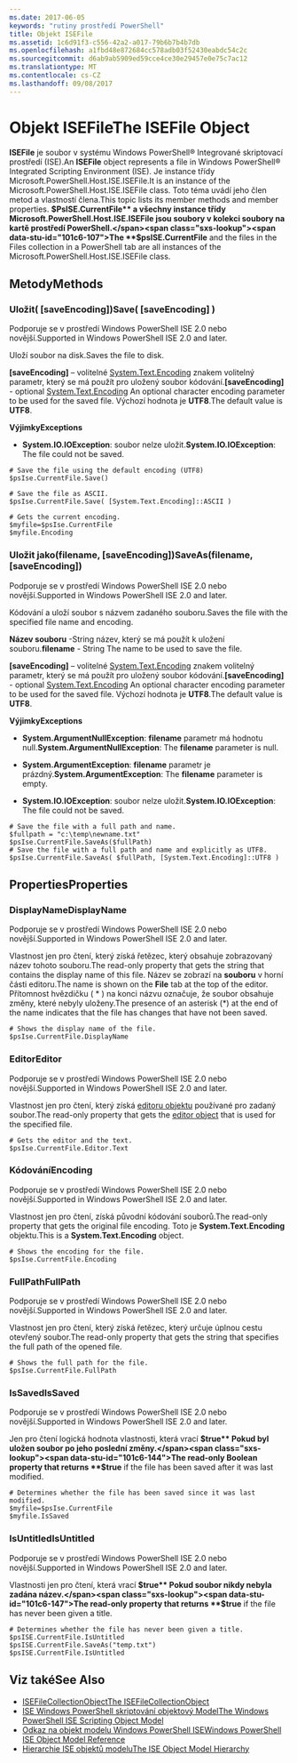 ```yaml
---
ms.date: 2017-06-05
keywords: "rutiny prostředí PowerShell"
title: Objekt ISEFile
ms.assetid: 1c6d91f3-c556-42a2-a017-79b6b7b4b7db
ms.openlocfilehash: a1fbd48e872684cc578adb03f52430eabdc54c2c
ms.sourcegitcommit: d6ab9ab5909ed59cce4ce30e29457e0e75c7ac12
ms.translationtype: MT
ms.contentlocale: cs-CZ
ms.lasthandoff: 09/08/2017
---
```

# <a name="the-isefile-object"></a><span data-ttu-id="101c6-103">Objekt ISEFile</span><span class="sxs-lookup"><span data-stu-id="101c6-103">The ISEFile Object</span></span>
  <span data-ttu-id="101c6-104">**ISEFile** je soubor v systému Windows PowerShell® Integrované skriptovací prostředí (ISE).</span><span class="sxs-lookup"><span data-stu-id="101c6-104">An **ISEFile** object represents a file in Windows PowerShell® Integrated Scripting Environment (ISE).</span></span> <span data-ttu-id="101c6-105">Je instance třídy Microsoft.PowerShell.Host.ISE.ISEFile.</span><span class="sxs-lookup"><span data-stu-id="101c6-105">It is an instance of the Microsoft.PowerShell.Host.ISE.ISEFile class.</span></span> <span data-ttu-id="101c6-106">Toto téma uvádí jeho člen metod a vlastností člena.</span><span class="sxs-lookup"><span data-stu-id="101c6-106">This topic lists its member methods and member properties.</span></span> <span data-ttu-id="101c6-107">**$PsISE.CurrentFile** a všechny instance třídy Microsoft.PowerShell.Host.ISE.ISEFile jsou soubory v kolekci soubory na kartě prostředí PowerShell.</span><span class="sxs-lookup"><span data-stu-id="101c6-107">The **$psISE.CurrentFile** and the files in the Files collection in a PowerShell tab are all instances of the Microsoft.PowerShell.Host.ISE.ISEFile class.</span></span>

## <a name="methods"></a><span data-ttu-id="101c6-108">Metody</span><span class="sxs-lookup"><span data-stu-id="101c6-108">Methods</span></span>

### <a name="save-saveencoding-"></a><span data-ttu-id="101c6-109">Uložit\( \[saveEncoding\]\)</span><span class="sxs-lookup"><span data-stu-id="101c6-109">Save\( \[saveEncoding\] \)</span></span>
  <span data-ttu-id="101c6-110">Podporuje se v prostředí Windows PowerShell ISE 2.0 nebo novější.</span><span class="sxs-lookup"><span data-stu-id="101c6-110">Supported in Windows PowerShell ISE 2.0 and later.</span></span> 

 <span data-ttu-id="101c6-111">Uloží soubor na disk.</span><span class="sxs-lookup"><span data-stu-id="101c6-111">Saves the file to disk.</span></span>

 <span data-ttu-id="101c6-112">**\[saveEncoding\]**  – volitelné [System.Text.Encoding](http://msdn.microsoft.com/library/system.text.encoding.aspx) znakem volitelný parametr, který se má použít pro uložený soubor kódování.</span><span class="sxs-lookup"><span data-stu-id="101c6-112">**\[saveEncoding\]** - optional [System.Text.Encoding](http://msdn.microsoft.com/library/system.text.encoding.aspx) An optional character encoding parameter to be used for the saved file.</span></span> <span data-ttu-id="101c6-113">Výchozí hodnota je **UTF8**.</span><span class="sxs-lookup"><span data-stu-id="101c6-113">The default value is **UTF8**.</span></span>

 <span data-ttu-id="101c6-114">**Výjimky**</span><span class="sxs-lookup"><span data-stu-id="101c6-114">**Exceptions**</span></span>
 -   <span data-ttu-id="101c6-115">**System.IO.IOException**: soubor nelze uložit.</span><span class="sxs-lookup"><span data-stu-id="101c6-115">**System.IO.IOException**: The file could not be saved.</span></span>

```
# Save the file using the default encoding (UTF8)
$psIse.CurrentFile.Save()

# Save the file as ASCII.
$psIse.CurrentFile.Save( [System.Text.Encoding]::ASCII )

# Gets the current encoding.
$myfile=$psIse.CurrentFile
$myfile.Encoding

```

### <a name="saveasfilename-saveencoding"></a><span data-ttu-id="101c6-116">Uložit jako\(filename, \[saveEncoding\]\)</span><span class="sxs-lookup"><span data-stu-id="101c6-116">SaveAs\(filename, \[saveEncoding\]\)</span></span>
  <span data-ttu-id="101c6-117">Podporuje se v prostředí Windows PowerShell ISE 2.0 nebo novější.</span><span class="sxs-lookup"><span data-stu-id="101c6-117">Supported in Windows PowerShell ISE 2.0 and later.</span></span> 

 <span data-ttu-id="101c6-118">Kódování a uloží soubor s názvem zadaného souboru.</span><span class="sxs-lookup"><span data-stu-id="101c6-118">Saves the file with the specified file name and encoding.</span></span>

 <span data-ttu-id="101c6-119">**Název souboru** -String název, který se má použít k uložení souboru.</span><span class="sxs-lookup"><span data-stu-id="101c6-119">**filename** - String The name to be used to save the file.</span></span>

 <span data-ttu-id="101c6-120">**\[saveEncoding\]**  – volitelné [System.Text.Encoding](http://msdn.microsoft.com/library/system.text.encoding.aspx) znakem volitelný parametr, který se má použít pro uložený soubor kódování.</span><span class="sxs-lookup"><span data-stu-id="101c6-120">**\[saveEncoding\]** - optional [System.Text.Encoding](http://msdn.microsoft.com/library/system.text.encoding.aspx) An optional character encoding parameter to be used for the saved file.</span></span> <span data-ttu-id="101c6-121">Výchozí hodnota je **UTF8**.</span><span class="sxs-lookup"><span data-stu-id="101c6-121">The default value is **UTF8**.</span></span>

 <span data-ttu-id="101c6-122">**Výjimky**</span><span class="sxs-lookup"><span data-stu-id="101c6-122">**Exceptions**</span></span>
 -   <span data-ttu-id="101c6-123">**System.ArgumentNullException**: **filename** parametr má hodnotu null.</span><span class="sxs-lookup"><span data-stu-id="101c6-123">**System.ArgumentNullException**: The **filename** parameter is null.</span></span>

- <span data-ttu-id="101c6-124">**System.ArgumentException**: **filename** parametr je prázdný.</span><span class="sxs-lookup"><span data-stu-id="101c6-124">**System.ArgumentException**: The **filename** parameter is empty.</span></span>

- <span data-ttu-id="101c6-125">**System.IO.IOException**: soubor nelze uložit.</span><span class="sxs-lookup"><span data-stu-id="101c6-125">**System.IO.IOException**: The file could not be saved.</span></span>

```
# Save the file with a full path and name. 
$fullpath = "c:\temp\newname.txt"
$psIse.CurrentFile.SaveAs($fullPath) 
# Save the file with a full path and name and explicitly as UTF8. 
$psIse.CurrentFile.SaveAs( $fullPath, [System.Text.Encoding]::UTF8 )

```

## <a name="properties"></a><span data-ttu-id="101c6-126">Properties</span><span class="sxs-lookup"><span data-stu-id="101c6-126">Properties</span></span>

### <a name="displayname"></a><span data-ttu-id="101c6-127">DisplayName</span><span class="sxs-lookup"><span data-stu-id="101c6-127">DisplayName</span></span>
  <span data-ttu-id="101c6-128">Podporuje se v prostředí Windows PowerShell ISE 2.0 nebo novější.</span><span class="sxs-lookup"><span data-stu-id="101c6-128">Supported in Windows PowerShell ISE 2.0 and later.</span></span>

 <span data-ttu-id="101c6-129">Vlastnost jen pro čtení, který získá řetězec, který obsahuje zobrazovaný název tohoto souboru.</span><span class="sxs-lookup"><span data-stu-id="101c6-129">The read-only property that gets the string that contains the display name of this file.</span></span> <span data-ttu-id="101c6-130">Název se zobrazí na **souboru** v horní části editoru.</span><span class="sxs-lookup"><span data-stu-id="101c6-130">The name is shown on the **File** tab at the top of the editor.</span></span> <span data-ttu-id="101c6-131">Přítomnost hvězdičku \( \* \) na konci názvu označuje, že soubor obsahuje změny, které nebyly uloženy.</span><span class="sxs-lookup"><span data-stu-id="101c6-131">The presence of an asterisk \(\*\) at the end of the name indicates that the file has changes that have not been saved.</span></span>

```
# Shows the display name of the file.
$psIse.CurrentFile.DisplayName

```

### <a name="editor"></a><span data-ttu-id="101c6-132">Editor</span><span class="sxs-lookup"><span data-stu-id="101c6-132">Editor</span></span>
  <span data-ttu-id="101c6-133">Podporuje se v prostředí Windows PowerShell ISE 2.0 nebo novější.</span><span class="sxs-lookup"><span data-stu-id="101c6-133">Supported in Windows PowerShell ISE 2.0 and later.</span></span> 

 <span data-ttu-id="101c6-134">Vlastnost jen pro čtení, který získá [editoru objektu](The-ISEEditor-Object.md) používané pro zadaný soubor.</span><span class="sxs-lookup"><span data-stu-id="101c6-134">The read-only property that gets the [editor object](The-ISEEditor-Object.md) that is used for the specified file.</span></span>

```
# Gets the editor and the text.
$psIse.CurrentFile.Editor.Text

```

### <a name="encoding"></a><span data-ttu-id="101c6-135">Kódování</span><span class="sxs-lookup"><span data-stu-id="101c6-135">Encoding</span></span>
  <span data-ttu-id="101c6-136">Podporuje se v prostředí Windows PowerShell ISE 2.0 nebo novější.</span><span class="sxs-lookup"><span data-stu-id="101c6-136">Supported in Windows PowerShell ISE 2.0 and later.</span></span> 

 <span data-ttu-id="101c6-137">Vlastnost jen pro čtení, získá původní kódování souborů.</span><span class="sxs-lookup"><span data-stu-id="101c6-137">The read-only property that gets the original file encoding.</span></span> <span data-ttu-id="101c6-138">Toto je **System.Text.Encoding** objektu.</span><span class="sxs-lookup"><span data-stu-id="101c6-138">This is a **System.Text.Encoding** object.</span></span>

```
# Shows the encoding for the file. 
$psIse.CurrentFile.Encoding

```

### <a name="fullpath"></a><span data-ttu-id="101c6-139">FullPath</span><span class="sxs-lookup"><span data-stu-id="101c6-139">FullPath</span></span>
  <span data-ttu-id="101c6-140">Podporuje se v prostředí Windows PowerShell ISE 2.0 nebo novější.</span><span class="sxs-lookup"><span data-stu-id="101c6-140">Supported in Windows PowerShell ISE 2.0 and later.</span></span> 

 <span data-ttu-id="101c6-141">Vlastnost jen pro čtení, který získá řetězec, který určuje úplnou cestu otevřený soubor.</span><span class="sxs-lookup"><span data-stu-id="101c6-141">The read-only property that gets the string that specifies the full path of the opened file.</span></span>

```
# Shows the full path for the file. 
$psIse.CurrentFile.FullPath

```

### <a name="issaved"></a><span data-ttu-id="101c6-142">IsSaved</span><span class="sxs-lookup"><span data-stu-id="101c6-142">IsSaved</span></span>
  <span data-ttu-id="101c6-143">Podporuje se v prostředí Windows PowerShell ISE 2.0 nebo novější.</span><span class="sxs-lookup"><span data-stu-id="101c6-143">Supported in Windows PowerShell ISE 2.0 and later.</span></span> 

 <span data-ttu-id="101c6-144">Jen pro čtení logická hodnota vlastnosti, která vrací **$true** Pokud byl uložen soubor po jeho poslední změny.</span><span class="sxs-lookup"><span data-stu-id="101c6-144">The read-only Boolean property that returns **$true** if the file has been saved after it was last modified.</span></span>

```
# Determines whether the file has been saved since it was last modified.
$myfile=$psIse.CurrentFile
$myfile.IsSaved

```

### <a name="isuntitled"></a><span data-ttu-id="101c6-145">IsUntitled</span><span class="sxs-lookup"><span data-stu-id="101c6-145">IsUntitled</span></span>
  <span data-ttu-id="101c6-146">Podporuje se v prostředí Windows PowerShell ISE 2.0 nebo novější.</span><span class="sxs-lookup"><span data-stu-id="101c6-146">Supported in Windows PowerShell ISE 2.0 and later.</span></span> 

 <span data-ttu-id="101c6-147">Vlastnosti jen pro čtení, která vrací **$true** Pokud soubor nikdy nebyla zadána název.</span><span class="sxs-lookup"><span data-stu-id="101c6-147">The read-only property that returns **$true** if the file has never been given a title.</span></span>

```
# Determines whether the file has never been given a title.
$psISE.CurrentFile.IsUntitled
$psISE.CurrentFile.SaveAs("temp.txt")
$psISE.CurrentFile.IsUntitled

```

## <a name="see-also"></a><span data-ttu-id="101c6-148">Viz také</span><span class="sxs-lookup"><span data-stu-id="101c6-148">See Also</span></span>
- [<span data-ttu-id="101c6-149">ISEFileCollectionObject</span><span class="sxs-lookup"><span data-stu-id="101c6-149">The ISEFileCollectionObject</span></span>](The-ISEFileCollection-Object.md) 
- [<span data-ttu-id="101c6-150">ISE Windows PowerShell skriptování objektový Model</span><span class="sxs-lookup"><span data-stu-id="101c6-150">The Windows PowerShell ISE Scripting Object Model</span></span>](The-Windows-PowerShell-ISE-Scripting-Object-Model.md) 
- [<span data-ttu-id="101c6-151">Odkaz na objekt modelu Windows PowerShell ISE</span><span class="sxs-lookup"><span data-stu-id="101c6-151">Windows PowerShell ISE Object Model Reference</span></span>](Windows-PowerShell-ISE-Object-Model-Reference.md)
- [<span data-ttu-id="101c6-152">Hierarchie ISE objektů modelu</span><span class="sxs-lookup"><span data-stu-id="101c6-152">The ISE Object Model Hierarchy</span></span>](The-ISE-Object-Model-Hierarchy.md)
